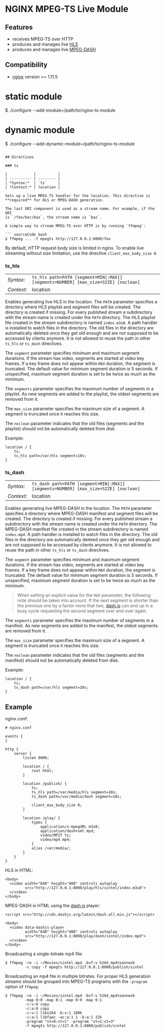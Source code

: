 # NGINX MPEG-TS Live Module

<div class="contents">

</div>

## Features

  - receives MPEG-TS over HTTP
  - produces and manages live
    [HLS](https://tools.ietf.org/html/draft-pantos-http-live-streaming-23)
  - produces and manages live
    [MPEG-DASH](https://en.wikipedia.org/wiki/Dynamic_Adaptive_Streaming_over_HTTP)

## Compatibility

  - [nginx](http://nginx.org) version \>= 1.11.5

# static module
$ ./configure --add-module=/path/to/nginx-ts-module

# dynamic module
$ ./configure --add-dynamic-module=/path/to/nginx-ts-module
```

## Directives

### ts

|            |          |
| ---------- | -------- |
| *Syntax:*  | `ts`     |
| *Context:* | location |

Sets up a live MPEG-TS handler for the location. This directive is
**required** for HLS or MPEG-DASH generation.

The last URI component is used as a stream name. For example, if the URI
is `/foo/bar/baz`, the stream name is `baz`.

A simple way to stream MPEG-TS over HTTP is by running `ffmpeg`:

``` sourceCode bash
$ ffmpeg ... -f mpegts http://127.0.0.1:8000/foo
```

By default, HTTP request body size is limited in nginx. To enable live
streaming without size limitation, use the directive
`client_max_body_size 0`.

### ts\_hls

|            |                                                                                    |
| ---------- | ---------------------------------------------------------------------------------- |
| *Syntax:*  | `ts_hls path=PATH [segment=MIN[:MAX]] [segments=NUMBER] [max_size=SIZE] [noclean]` |
| *Context:* | location                                                                           |

Enables generating live HLS in the location. The `PATH` parameter
specifies a directory where HLS playlist and segment files will be
created. The directory is created if missing. For every publshed stream
a subdirectory with the stream name is created under the `PATH`
directory. The HLS playlist file created in the stream subdirectory is
named `index.m3u8`. A path handler is installed to watch files in the
directory. The old files in the directory are automatically deleted once
they get old enough and are not supposed to be accessed by clients
anymore. It is not allowed to reuse the path in other `ts_hls` or
`ts_dash` directives.

The `segment` parameter specifies minimum and maximum segment durations.
If the stream has video, segments are started at video key frames. If a
key frame does not appear within `MAX` duration, the segment is
truncated. The default value for minimum segment duration is 5 seconds.
If unspecified, maximum segment duration is set to be twice as much as
the minimum.

The `segments` parameter specifies the maximum number of segments in a
playlist. As new segments are added to the playlist, the oldest segments
are removed from it.

The `max_size` parameter specifies the maximum size of a segment. A
segment is truncated once it reaches this size.

The `noclean` parameter indicates that the old files (segments and the
playlist) should not be automatically deleted from disk.

Example:

    location / {
        ts;
        ts_hls path=/var/hls segment=10s;
    }

### ts\_dash

|            |                                                                                     |
| ---------- | ----------------------------------------------------------------------------------- |
| *Syntax:*  | `ts_dash path=PATH [segment=MIN[:MAX]] [segments=NUMBER] [max_size=SIZE] [noclean]` |
| *Context:* | location                                                                            |

Enables generating live MPEG-DASH in the location. The `PATH` parameter
specifies a directory where MPEG-DASH manifest and segment files will be
created. The directory is created if missing. For every publshed stream
a subdirectory with the stream name is created under the `PATH`
directory. The MPEG-DASH manifest file created in the stream
subdirectory is named `index.mpd`. A path handler is installed to watch
files in the directory. The old files in the directory are automatically
deleted once they get old enough and are not supposed to be accessed by
clients anymore. It is not allowed to reuse the path in other `ts_hls`
or `ts_dash` directives.

The `segment` parameter specifies minimum and maximum segment durations.
If the stream has video, segments are started at video key frames. If a
key frame does not appear within `MAX` duration, the segment is
truncated. The default value for minimum segment duration is 5 seconds.
If unspecified, maximum segment duration is set to be twice as much as
the minimum.

> When setting an explicit value for the `MAX` parameter, the following
> note should be taken into account. If the next segment is shorter than
> the previous one by a factor more that two,
> [dash.js](https://github.com/Dash-Industry-Forum/dash.js) can end up
> in a busy cycle requesting the second segment over and over again.

The `segments` parameter specifies the maximum number of segments in a
manifest. As new segments are added to the manifest, the oldest segments
are removed from it.

The `max_size` parameter specifies the maximum size of a segment. A
segment is truncated once it reaches this size.

The `noclean` parameter indicates that the old files (segments and the
manifest) should not be automatically deleted from disk.

Example:

    location / {
        ts;
        ts_dash path=/var/hls segment=10s;
    }

## Example

nginx.conf:

    # nginx.conf
    
    events {
    }
    
    http {
        server {
            listen 8000;
    
            location / {
                root html;
            }
    
            location /publish/ {
                ts;
                ts_hls path=/var/media/hls segment=10s;
                ts_dash path=/var/media/dash segment=10s;
    
                client_max_body_size 0;
            }
    
            location /play/ {
                types {
                    application/x-mpegURL m3u8;
                    application/dash+xml mpd;
                    video/MP2T ts;
                    video/mp4 mp4;
                }
                alias /var/media/;
            }
        }
    }

HLS in HTML:

``` sourceCode html
<body>
  <video width="640" height="480" controls autoplay
         src="http://127.0.0.1:8000/play/hls/sintel/index.m3u8">
  </video>
</body>
```

MPEG-DASH in HTML using the
[dash.js](https://github.com/Dash-Industry-Forum/dash.js) player:

``` sourceCode html
<script src="http://cdn.dashjs.org/latest/dash.all.min.js"></script>

<body>
  <video data-dashjs-player
         width="640" height="480" controls autoplay
         src="http://127.0.0.1:8000/play/dash/sintel/index.mpd">
  </video>
</body>
```

Broadcasting a single-bitrate mp4 file:

``` sourceCode bash
$ ffmpeg -re -i ~/Movies/sintel.mp4 -bsf:v h264_mp4toannexb
         -c copy -f mpegts http://127.0.0.1:8000/publish/sintel
```

Broadcasting an mp4 file in multiple bitrates. For proper HLS generation
streams should be grouped into MPEG-TS programs with the `-program`
option of `ffmpeg`:

``` sourceCode bash
$ ffmpeg -re -i ~/Movies/sintel.mp4 -bsf:v h264_mp4toannexb
         -map 0:0 -map 0:1 -map 0:0 -map 0:1
         -c:v:0 copy
         -c:a:0 copy
         -c:v:1 libx264 -b:v:1 100k
         -c:a:1 libfaac -ac:a:1 1 -b:a:1 32k
         -program "st=0:st=1" -program "st=2:st=3"
         -f mpegts http://127.0.0.1:8000/publish/sintel
```